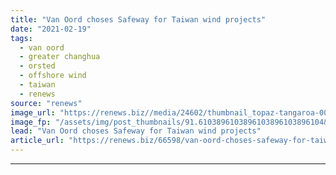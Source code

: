```yaml
---
title: "Van Oord choses Safeway for Taiwan wind projects"
date: "2021-02-19"
tags: 
  - van oord
  - greater changhua
  - orsted
  - offshore wind
  - taiwan
  - renews
source: "renews"
image_url: "https://renews.biz//media/24602/thumbnail_topaz-tangaroa-002.jpg?mode=crop&width=770&heightratio=0.6103896103896103896103896104&slimmage=true"
image_fp: "/assets/img/post_thumbnails/91.6103896103896103896103896104&slimmage=true"
lead: "Van Oord choses Safeway for Taiwan wind projects"
article_url: "https://renews.biz/66598/van-oord-choses-safeway-for-taiwan-wind-projects/"
---
```


---
